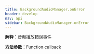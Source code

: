 ```yaml
---
title: BackgroundAudioManager.onError
header: develop
nav: api
sidebar: BackgroundAudioManager.onError
---
```




**解释**：音频播放错误事件

**方法参数**：Function callback

